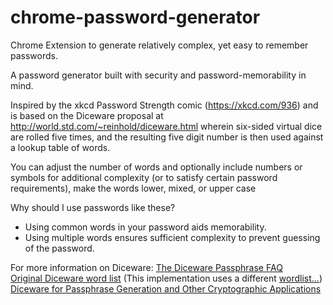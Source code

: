 # chrome-password-generator
Chrome Extension to generate relatively complex, yet easy to remember passwords.

A password generator built with security and password-memorability in mind.

Inspired by the xkcd Password Strength comic (https://xkcd.com/936) and is based on the Diceware proposal at http://world.std.com/~reinhold/diceware.html wherein six-sided virtual dice are rolled five times, and the resulting five digit number is then used against a lookup table of words. 

You can adjust the number of words and optionally include numbers or symbols for additional complexity (or to satisfy certain password requirements), make the words lower, mixed, or upper case 

Why should I use passwords like these?
* Using common words in your password aids memorability.
* Using multiple words ensures sufficient complexity to prevent guessing of the password.


For more information on Diceware:
	<a href="http://world.std.com/~reinhold/diceware.html">The Diceware Passphrase FAQ</a><br>
	<a href="http://world.std.com/~reinhold/diceware.wordlist.asc">Original Diceware word list</a> (This implementation uses a different <a href="https://www.eff.org/deeplinks/2016/07/new-wordlists-random-passphrases">wordlist...</a>)<br>
	<a href="http://world.std.com/~reinhold/diceware.txt">Diceware for Passphrase Generation and Other Cryptographic Applications</a><br>
